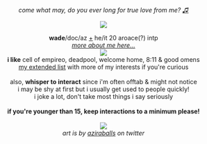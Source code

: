 <p align="center">
  <i>come what may, do you ever long for true love from me? <a href="https://www.youtube.com/watch?v=GMezwtB1oCU">♫</a></i><br><br>
<img src="https://cdn.discordapp.com/attachments/431499091269124117/1139912072747028561/awwwwww.png">
</p>
<p align="center">
  <b>wade</b>/doc/az <a href="https://pronouns.cc/@aziraphale">+</a> he/it 20 aroace(?) intp
  <br><i><a href="https://funny.straw.page">more about me here...</a></i><br>
  <img src="https://media.discordapp.net/attachments/903364339464044575/1101868625335431328/B3FD7AFF-EA00-4AF3-8495-A600C4BCB9E4.gif"><br>
<b>i like</b>
cell of empireo, deadpool, welcome home, 8:11 & good omens
<br><a href="https://rentry.co/-spiderman">my extended list</a> with more of my interests if you're curious
<br><br>also, <b>whisper to interact</b> since i'm often offtab & might not notice
<br>i may be shy at first but i usually get used to people quickly!
<br>i joke a lot, don't take most things i say seriously
<br><br><b>if you're younger than 15, keep interactions to a minimum please!</b>
<br><br><img src="https://cdn.discordapp.com/attachments/431499091269124117/1140659660999901324/ezgif.com-resize.gif">
<br><i>art is by <a href="https://twitter.com/aziraballs">aziraballs</a> on twitter</i>
</p>
